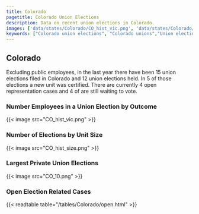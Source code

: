 ```yaml
---
title: Colorado
pagetitle: Colorado Union Elections
description: Data on recent union elections in Colorado.
images: ['data/states/Colorado/CO_hist_vic.png', 'data/states/Colorado/CO_hist_size.png', 'data/states/Colorado/CO_10.png']
keywords: ["Colorado union elections", "Colorado unions","Union elections"]
---
```

##  Colorado

Excluding public employees, in the last year there have been 15 union elections filed in Colorado and 12 union elections held. In 5 of those elections a new unit was certified. There are currently 4 open representation cases and 4 of are still waiting to vote.

### Number Employees in a Union Election by Outcome
{{< image src="CO_hist_vic.png" >}}

### Number of Elections by Unit Size
{{< image src="CO_hist_size.png" >}}

### Largest Private Union Elections
{{< image src="CO_10.png" >}}

### Open Election Related Cases
{{< readtable table="/tables/Colorado/open.html" >}}

